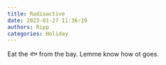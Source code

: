 ```yaml
---
title: Radioactive
date: 2023-01-27 11:36:19
authors: Ripp
categories: Holiday
---
```


 Eat the 🐟 from the bay.
Lemme know how ot goes.